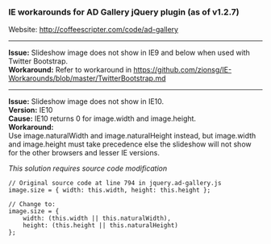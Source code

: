 ### IE workarounds for AD Gallery jQuery plugin (as of v1.2.7)

Website: http://coffeescripter.com/code/ad-gallery
<hr />

**Issue:** Slideshow image does not show in IE9 and below when used with Twitter Bootstrap.<br />
**Workaround:** Refer to workaround in https://github.com/zionsg/IE-Workarounds/blob/master/TwitterBootstrap.md
<br /><hr />
**Issue:** Slideshow image does not show in IE10.<br />
**Version:** IE10<br />
**Cause:** IE10 returns 0 for image.width and image.height.<br />
**Workaround:**<br />
Use image.naturalWidth and image.naturalHeight instead, but image.width and image.height must take precedence
else the slideshow will not show for the other browsers and lesser IE versions.

_This solution requires source code modification_
```
// Original source code at line 794 in jquery.ad-gallery.js
image.size = { width: this.width, height: this.height };
```

```
// Change to:
image.size = {
    width: (this.width || this.naturalWidth),
    height: (this.height || this.naturalHeight)
};
```
